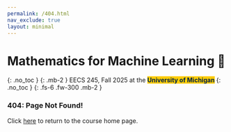```yaml
---
permalink: /404.html
nav_exclude: true
layout: minimal
---
```


# Mathematics for Machine Learning 🧠
{: .no_toc }
{: .mb-2 }
EECS 245, Fall 2025 at the <b><span style="background-color: #FFCB05; color: #00274C">University of Michigan</span></b>
{: .no_toc }
{: .fs-6 .fw-300 .mb-2 }


### 404: Page Not Found!

Click [here](https://eecs245.org) to return to the course home page.